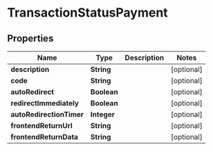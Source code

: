 

# TransactionStatusPayment


## Properties

| Name | Type | Description | Notes |
|------------ | ------------- | ------------- | -------------|
|**description** | **String** |  |  [optional] |
|**code** | **String** |  |  [optional] |
|**autoRedirect** | **Boolean** |  |  [optional] |
|**redirectImmediately** | **Boolean** |  |  [optional] |
|**autoRedirectionTimer** | **Integer** |  |  [optional] |
|**frontendReturnUrl** | **String** |  |  [optional] |
|**frontendReturnData** | **String** |  |  [optional] |



